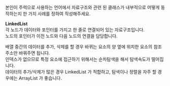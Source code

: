 본인이 주력으로 사용하는 언어에서 자료구조와 관련 된 클래스가 내부적으로 어떻게 동작하는지 한 가지 사례를 정하여 작성해주세요.

**LinkedList** <br/>
각 노드가 데이터와 포인터를 가지고 한 줄로 연결되어 있는 자료구조입니다. <br/>
노드의 포인터가 이전 노드와 다음 노드의 연결을 담당합니다. <br/>

배열 중간의 데이터를 추가, 삭제를 할 경우 바뀌는 요소의 양 옆에 위치한 요소의 참조주소만 바꿔주면 됩니다. <br/>
인덱스가 없으므로 특정 요소에 접근하기 위해서는 순차탐색을 해서 탐색속도가 떨어집니다. <br/>
데이터의 추가/삭제가 많은 경우 LinkedList 가 적합하고, 탐색이나 정렬을 자주 할 경우에는 ArrayList 가 좋습니다. <br/>
